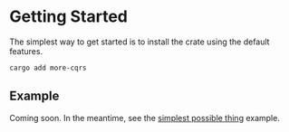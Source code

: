 # Getting Started

The simplest way to get started is to install the crate using the default features.

```bash
cargo add more-cqrs
```

## Example

Coming soon. In the meantime, see the
[simplest possible thing](https://github.com/commonsensesoftware/more-rs-cqrs/tree/main/examples/basic/simplest-possible-thing.rs)
example.